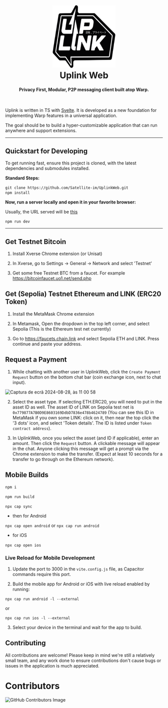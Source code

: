 <h1 align="center">
  <img src="static/logo.png" width=200 height=200/><br>
  Uplink Web
</h1>

<h4 align="center">Privacy First, Modular, P2P messaging client built atop Warp.</h4>

<br/>

Uplink is written in TS with [Svelte](https://svelte.dev/). It is developed as a new foundation for implementing Warp features in a universal application.

The goal should be to build a hyper-customizable application that can run anywhere and support extensions.

---

## Quickstart for Developing

To get running fast, ensure this project is cloned, with the latest dependencies and submodules installed.

**Standard Steps:**

```
git clone https://github.com/Satellite-im/UplinkWeb.git
npm install
```

**Now, run a server locally and open it in your favorite browser:**

Usually, the URL served will be [this](http://localhost:5173/)

```
npm run dev
```

---

## Get Testnet Bitcoin

1. Install Xverse Chrome extension (or Unisat)

2. In Xverse, go to Settings -> General -> Network and select 'Testnet'

3. Get some free Testnet BTC from a faucet. For example https://bitcoinfaucet.uo1.net/send.php

## Get (Sepolia) Testnet Ethereum and LINK (ERC20 Token)

1. Install the MetaMask Chrome extension

2. In Metamask, Open the dropdown in the top left corner, and select Sepolia (This is the Ethereum test net currently)

3. Go to https://faucets.chain.link and select Sepolia ETH and LINK. Press continue and paste your address.

## Request a Payment

1. While chatting with another user in UplinkWeb, click the `Create Payment Request` button on the bottom chat bar (coin exchange icon, next to chat input).

<img width="1034" alt="Captura de ecrã 2024-08-28, às 11 00 58" src="https://github.com/user-attachments/assets/5c18e3f6-80f5-4ee7-9194-13ae248dc52b">

2. Select the asset type. If selecting ETH.ERC20, you will need to put in the asset ID as well. The asset ID of LINK on Sepolia test net is `0x779877A7B0D9E8603169DdbD7836e478b4624789` (You can see this ID in MetaMask if you own some LINK: click on it, then near the top click the '3 dots' icon, and select 'Token details'. The ID is listed under `Token contract address`).

3. In UplinkWeb, once you select the asset (and ID if applicable), enter an amount. Then click the `Request` button. A clickable message will appear in the chat. Anyone clicking this message will get a prompt via the Chrome extension to make the transfer. (Expect at least 10 seconds for a transfer to go through on the Ethereum network).

## Mobile Builds

`npm i`

`npm run build`

`npx cap sync`

-   then for Android

`npx cap open android` or `npx cap run android`

-   for iOS

`npx cap open ios`

### Live Reload for Mobile Development

1. Update the port to 3000 in the `vite.config.js` file, as Capacitor commands require this port.

2. Build the mobile app for Android or iOS with live reload enabled by running:

```
npx cap run android -l --external
```

or

```
npx cap run ios -l --external
```

3. Select your device in the terminal and wait for the app to build.

## Contributing

All contributions are welcome! Please keep in mind we're still a relatively small team, and any work done to ensure contributions don't cause bugs or issues in the application is much appreciated.

# Contributors

![GitHub Contributors Image](https://contrib.rocks/image?repo=Satellite-im/UplinkWeb)
